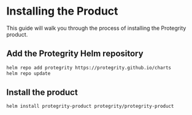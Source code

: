 # Installing the Product

This guide will walk you through the process of installing the Protegrity product.

## Add the Protegrity Helm repository

```bash
helm repo add protegrity https://protegrity.github.io/charts
helm repo update
```

## Install the product

```bash
helm install protegrity-product protegrity/protegrity-product
```
